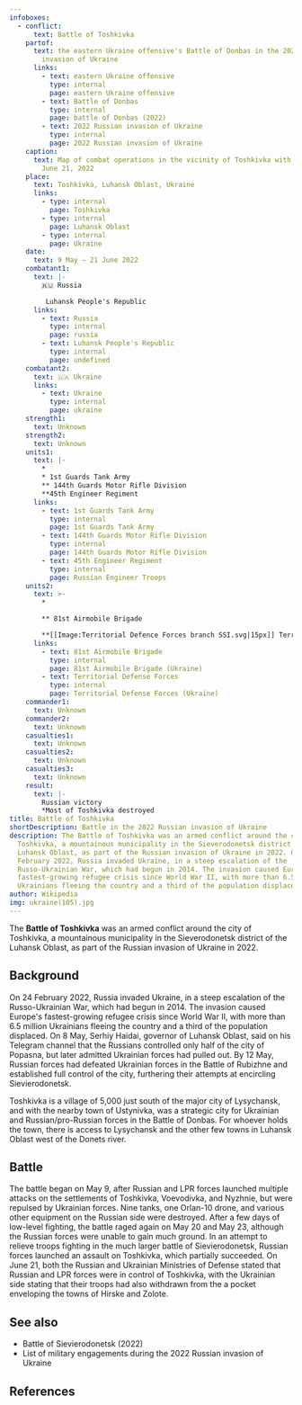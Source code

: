 ```yaml
---
infoboxes:
  - conflict:
      text: Battle of Toshkivka
    partof:
      text: the eastern Ukraine offensive's Battle of Donbas in the 2022 Russian
        invasion of Ukraine
      links:
        - text: eastern Ukraine offensive
          type: internal
          page: eastern Ukraine offensive
        - text: Battle of Donbas
          type: internal
          page: battle of Donbas (2022)
        - text: 2022 Russian invasion of Ukraine
          type: internal
          page: 2022 Russian invasion of Ukraine
    caption:
      text: Map of combat operations in the vicinity of Toshkivka with an apartment on
        June 21, 2022
    place:
      text: Toshkivka, Luhansk Oblast, Ukraine
      links:
        - type: internal
          page: Toshkivka
        - type: internal
          page: Luhansk Oblast
        - type: internal
          page: Ukraine
    date:
      text: 9 May – 21 June 2022
    combatant1:
      text: |-
        🇷🇺 Russia 

         Luhansk People's Republic
      links:
        - text: Russia
          type: internal
          page: russia
        - text: Luhansk People's Republic
          type: internal
          page: undefined
    combatant2:
      text: 🇺🇦 Ukraine
      links:
        - text: Ukraine
          type: internal
          page: ukraine
    strength1:
      text: Unknown
    strength2:
      text: Unknown
    units1:
      text: |-
        * 
        * 1st Guards Tank Army
        ** 144th Guards Motor Rifle Division
        **45th Engineer Regiment
      links:
        - text: 1st Guards Tank Army
          type: internal
          page: 1st Guards Tank Army
        - text: 144th Guards Motor Rifle Division
          type: internal
          page: 144th Guards Motor Rifle Division
        - text: 45th Engineer Regiment
          type: internal
          page: Russian Engineer Troops
    units2:
      text: >-
        * 

        ** 81st Airmobile Brigade 

        **[[Image:Territorial Defence Forces branch SSI.svg|15px]] Territorial Defense Forces
      links:
        - text: 81st Airmobile Brigade
          type: internal
          page: 81st Airmobile Brigade (Ukraine)
        - text: Territorial Defense Forces
          type: internal
          page: Territorial Defense Forces (Ukraine)
    commander1:
      text: Unknown
    commander2:
      text: Unknown
    casualties1:
      text: Unknown
    casualties2:
      text: Unknown
    casualties3:
      text: Unknown
    result:
      text: |-
        Russian victory 
        *Most of Toshkivka destroyed
title: Battle of Toshkivka
shortDescription: Battle in the 2022 Russian invasion of Ukraine
description: The Battle of Toshkivka was an armed conflict around the city of
  Toshkivka, a mountainous municipality in the Sieverodonetsk district of the
  Luhansk Oblast, as part of the Russian invasion of Ukraine in 2022. On 24
  February 2022, Russia invaded Ukraine, in a steep escalation of the
  Russo-Ukrainian War, which had begun in 2014. The invasion caused Europe's
  fastest-growing refugee crisis since World War II, with more than 6.5 million
  Ukrainians fleeing the country and a third of the population displaced.
author: Wikipedia
img: ukraine(105).jpg
---
```

        
The **Battle of Toshkivka** was an armed conflict around the city of Toshkivka, a mountainous municipality in the Sieverodonetsk district of the Luhansk Oblast, as part of the Russian invasion of Ukraine in 2022.

## Background
On 24 February 2022, Russia invaded Ukraine, in a steep escalation of the Russo-Ukrainian War, which had begun in 2014. The invasion caused Europe's fastest-growing refugee crisis since World War II, with more than 6.5 million Ukrainians fleeing the country and a third of the population displaced. On 8 May, Serhiy Haidai, governor of Luhansk Oblast, said on his Telegram channel that the Russians controlled only half of the city of Popasna, but later admitted Ukrainian forces had pulled out. By 12 May, Russian forces had defeated Ukrainian forces in the Battle of Rubizhne and established full control of the city, furthering their attempts at encircling Sievierodonetsk.

Toshkivka is a village of 5,000 just south of the major city of Lysychansk, and with the nearby town of Ustynivka, was a strategic city for Ukrainian and Russian/pro-Russian forces in the Battle of Donbas. For whoever holds the town, there is access to Lysychansk and the other few towns in Luhansk Oblast west of the Donets river.

## Battle
The battle began on May 9, after Russian and LPR forces launched multiple attacks on the settlements of Toshkivka, Voevodivka, and Nyzhnie, but were repulsed by Ukrainian forces. Nine tanks, one Orlan-10 drone, and various other equipment on the Russian side were destroyed. After a few days of low-level fighting, the battle raged again on May 20 and May 23, although the Russian forces were unable to gain much ground. In an attempt to relieve troops fighting in the much larger battle of Sievierodonetsk, Russian forces launched an assault on Toshkivka, which partially succeeded. On June 21, both the Russian and Ukrainian Ministries of Defense stated that Russian and LPR forces were in control of Toshkivka, with the Ukrainian side stating that their troops had also withdrawn from the a pocket enveloping the towns of Hirske and Zolote.

## See also
 * Battle of Sievierodonetsk (2022)
 * List of military engagements during the 2022 Russian invasion of Ukraine


## References
